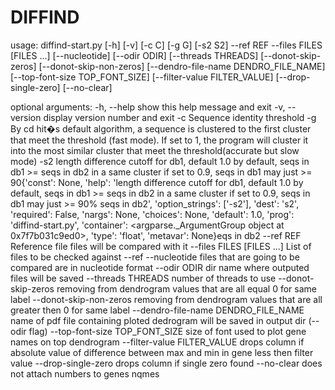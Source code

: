 # DIFFIND

usage: diffind-start.py [-h] [-v] [-c C] [-g G] [-s2 S2] --ref REF --files
                        FILES [FILES ...] [--nucleotide] [--odir ODIR]
                        [--threads THREADS] [--donot-skip-zeros]
                        [--donot-skip-non-zeros]
                        [--dendro-file-name DENDRO_FILE_NAME]
                        [--top-font-size TOP_FONT_SIZE]
                        [--filter-value FILTER_VALUE] [--drop-single-zero]
                        [--no-clear]

optional arguments:
  -h, --help            show this help message and exit
  -v, --version         display version number and exit
  -c                    Sequence identity threshold
  -g                    By cd hit�s default algorithm, a sequence is clustered
                        to the first cluster that meet the threshold (fast
                        mode). If set to 1, the program will cluster it into
                        the most similar cluster that meet the
                        threshold(accurate but slow mode)
  -s2                   length difference cutoff for db1, default 1.0 by
                        default, seqs in db1 >= seqs in db2 in a same cluster
                        if set to 0.9, seqs in db1 may just >= 90{'const':
                        None, 'help': 'length difference cutoff for db1,
                        default 1.0 by default, seqs in db1 >= seqs in db2 in
                        a same cluster if set to 0.9, seqs in db1 may just >=
                        90% seqs in db2', 'option_strings': ['-s2'], 'dest':
                        's2', 'required': False, 'nargs': None, 'choices':
                        None, 'default': 1.0, 'prog': 'diffind-start.py',
                        'container': <argparse._ArgumentGroup object at
                        0x7f7b031c9ed0>, 'type': 'float', 'metavar': None}eqs
                        in db2
  --ref REF             Reference file files will be compared with it
  --files FILES [FILES ...]
                        List of files to be checked against --ref
  --nucleotide          files that are going to be compared are in nucleotide
                        format
  --odir ODIR           dir name where outputed files will be saved
  --threads THREADS     number of threads to use
  --donot-skip-zeros    removing from dendrogram values that are all equal 0
                        for same label
  --donot-skip-non-zeros
                        removing from dendrogram values that are all greater
                        then 0 for same label
  --dendro-file-name DENDRO_FILE_NAME
                        name of pdf file containing ploted dedrogram will be
                        saved in output dir (--odir flag)
  --top-font-size TOP_FONT_SIZE
                        size of font used to plot gene names on top dendrogram
  --filter-value FILTER_VALUE
                        drops column if absolute value of difference between
                        max and min in gene less then filter value
  --drop-single-zero    drops column if single zero found
  --no-clear            does not attach numbers to genes nqmes
